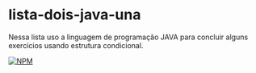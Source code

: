 # lista-dois-java-una
Nessa lista uso a linguagem de programação JAVA para concluir alguns exercícios usando estrutura condicional.



[![NPM](https://img.shields.io/npm/l/react)](https://github.com/Maclalino/lista-dois-java-una/blob/main/LICENSE)
